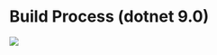 # Build Process (dotnet 9.0)

![](https://github.com/sayedimac/AzureIntegration/workflows/dotnet/badge.svg)
